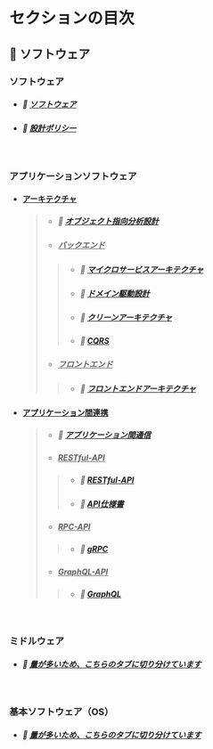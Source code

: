 # セクションの目次

## 🧬 ソフトウェア

### ソフトウェア

* ##### 📖 [︎ソフトウェア](https://hiroki-it.github.io/tech-notebook-mkdocs/software/software.html)
* ##### 📖 [設計ポリシー](https://hiroki-it.github.io/tech-notebook-mkdocs/software/software_policy.html)

<br>

### アプリケーションソフトウェア

* #### <u>アーキテクチャ</u>
  > * ##### 📖 [︎オブジェクト指向分析設計](https://hiroki-it.github.io/tech-notebook-mkdocs/software/software_application_architecture_analysis_and_design.html)
  > * ##### <u>バックエンド</u>
  > > * ##### 📖 [︎マイクロサービスアーキテクチャ](https://hiroki-it.github.io/tech-notebook-mkdocs/software/software_application_architecture_backend_microservices.html)
  > > * ##### 📖 [︎ドメイン駆動設計](https://hiroki-it.github.io/tech-notebook-mkdocs/software/software_application_architecture_backend_domain_driven_design.html)
  > > * ##### 📖 [︎クリーンアーキテクチャ](https://hiroki-it.github.io/tech-notebook-mkdocs/software/software_application_architecture_backend_domain_driven_design_clean_architecture.html)
  > > * ##### 📖 [︎CQRS](https://hiroki-it.github.io/tech-notebook-mkdocs/software/software_application_architecture_backend_cqrs.html)
  > * ##### <u>フロントエンド</u>
  > > * ##### 📖 [︎フロントエンドアーキテクチャ](https://hiroki-it.github.io/tech-notebook-mkdocs/software/software_application_architecture_frontend.html)

* #### <u>アプリケーション間連携</u>
  > * ##### 📖 [︎アプリケーション間通信](https://hiroki-it.github.io/tech-notebook-mkdocs/software/software_application_collaboration_communication.html)
  > * ##### <u>RESTful-API</u>
  > > * ##### 📖 [︎RESTful-API](https://hiroki-it.github.io/tech-notebook-mkdocs/software/software_application_collaboration_api_restful.html)
  > > * ##### 📖 [︎API仕様書](https://hiroki-it.github.io/tech-notebook-mkdocs/software/software_application_collaboration_api_restful_api_specification.html)
  > * ##### <u>RPC-API</u>
  > > * ##### 📖 [︎gRPC](https://hiroki-it.github.io/tech-notebook-mkdocs/software/software_application_collaboration_api_rpc_api_grpc.html)
  > * ##### <u>GraphQL-API</u>
  > > * ##### 📖 [GraphQL](https://hiroki-it.github.io/tech-notebook-mkdocs/software/software_application_collaboration_api_graphql_api_graphql.html)

<br>

### ミドルウェア

* ##### 📖 [量が多いため、こちらのタブに切り分けています](https://hiroki-it.github.io/tech-notebook-mkdocs/software/index_middleware.html)


<br>

### 基本ソフトウェア（OS）

* ##### 📖 [量が多いため、こちらのタブに切り分けています](https://hiroki-it.github.io/tech-notebook-mkdocs/software/index_basic.html)

<br>
